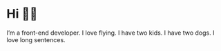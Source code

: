 # Hi 👋🏻

I’m a front-end developer. I love flying. I have two kids. I have two dogs. I love long sentences.
